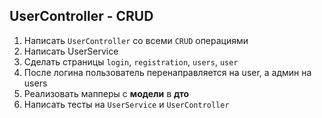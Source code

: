 ## UserController - CRUD
1. Написать `UserController` со всеми `CRUD` операциями
2. Написать UserService
3. Сделать страницы `login`, `registration`, `users`, `user`
4. После логина пользователь перенаправляется на user, а админ на users
5. Реализовать мапперы с **модели** в **дто**
6. Написать тесты на `UserService` и `UserController`